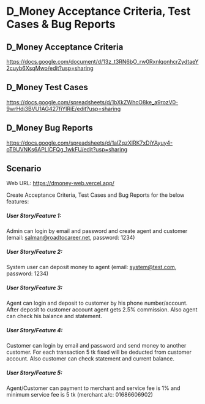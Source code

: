 # D_Money Acceptance Criteria, Test Cases & Bug Reports

## D_Money Acceptance Criteria
https://docs.google.com/document/d/13z_t3RN6bO_rw0RxnlqonhcrZydtaeY2cuyb6XsqMwo/edit?usp=sharing

## D_Money Test Cases
https://docs.google.com/spreadsheets/d/1bXkZWhcO8ke_a9rozV0-9wrHdj3BVU1AG427fiYlRiE/edit?usp=sharing

## D_Money Bug Reports
https://docs.google.com/spreadsheets/d/1alZqzXlRK7xDiYAyuy4-oT9UVNKs6APLlCFQg_1wkFU/edit?usp=sharing

## Scenario
Web URL: https://dmoney-web.vercel.app/

Create Acceptance Criteria, Test Cases and Bug Reports for the below features: 
##### User Story/Feature 1: 
Admin can login by email and password and create agent and customer (email: salman@roadtocareer.net,  password: 1234)
##### User Story/Feature 2: 
System user can deposit money to agent (email: system@test.com, password: 1234)
##### User Story/Feature 3: 
Agent can login and deposit to customer by his phone number/account. After deposit to customer account agent gets 2.5% commission. Also agent can check his balance and statement.
##### User Story/Feature 4: 
Customer can login by email and password and send money to another customer. For each transaction 5 tk fixed will be deducted from customer account. Also customer can check statement and current balance.
##### User Story/Feature 5: 
Agent/Customer can payment to merchant and service fee is 1% and minimum service fee is 5 tk (merchant a/c: 01686606902)



